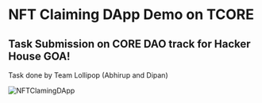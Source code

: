 # NFT Claiming DApp Demo on TCORE
## Task Submission on CORE DAO track for Hacker House GOA!
Task done by Team Lollipop (Abhirup and Dipan)

![NFTClamingDApp](https://github.com/user-attachments/assets/9b414f20-7f5c-4674-b5b4-a19c64c81cd5)


